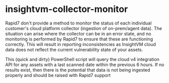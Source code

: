 # insightvm-collector-monitor
Rapid7 don't provide a method to monitor the status of each individual customer's cloud platform collector (ingestion of on-prem/agent data). The situation can arise where the collector can be in an error state, and no monitoring is performed by Rapid7 to ensure that these are functioning correctly. This will result in reporting inconsistencies as InsightVM cloud data does not reflect the current vulnerability state of your assets.

This (quick and dirty) PowerShell script will query the cloud v4 integration API for any assets with a last scanned date within the previous 6 hours. If no results exist, then there is the potential that data is not being ingested properly and should be raised with Rapid7 support
